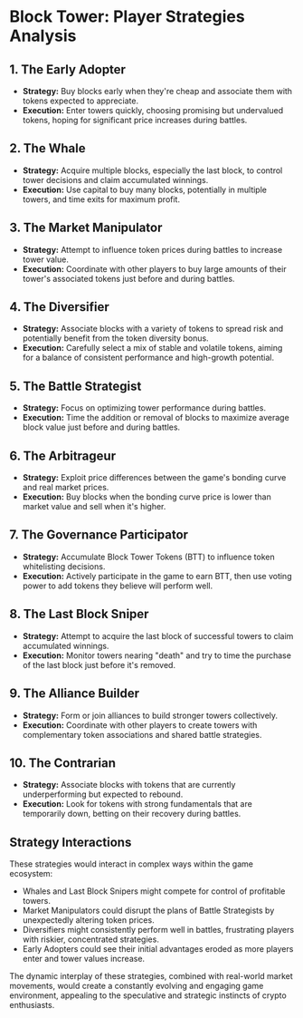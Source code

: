 # Block Tower: Player Strategies Analysis

## 1. The Early Adopter
- **Strategy:** Buy blocks early when they're cheap and associate them with tokens expected to appreciate.
- **Execution:** Enter towers quickly, choosing promising but undervalued tokens, hoping for significant price increases during battles.

## 2. The Whale
- **Strategy:** Acquire multiple blocks, especially the last block, to control tower decisions and claim accumulated winnings.
- **Execution:** Use capital to buy many blocks, potentially in multiple towers, and time exits for maximum profit.

## 3. The Market Manipulator
- **Strategy:** Attempt to influence token prices during battles to increase tower value.
- **Execution:** Coordinate with other players to buy large amounts of their tower's associated tokens just before and during battles.

## 4. The Diversifier
- **Strategy:** Associate blocks with a variety of tokens to spread risk and potentially benefit from the token diversity bonus.
- **Execution:** Carefully select a mix of stable and volatile tokens, aiming for a balance of consistent performance and high-growth potential.

## 5. The Battle Strategist
- **Strategy:** Focus on optimizing tower performance during battles.
- **Execution:** Time the addition or removal of blocks to maximize average block value just before and during battles.

## 6. The Arbitrageur
- **Strategy:** Exploit price differences between the game's bonding curve and real market prices.
- **Execution:** Buy blocks when the bonding curve price is lower than market value and sell when it's higher.

## 7. The Governance Participator
- **Strategy:** Accumulate Block Tower Tokens (BTT) to influence token whitelisting decisions.
- **Execution:** Actively participate in the game to earn BTT, then use voting power to add tokens they believe will perform well.

## 8. The Last Block Sniper
- **Strategy:** Attempt to acquire the last block of successful towers to claim accumulated winnings.
- **Execution:** Monitor towers nearing "death" and try to time the purchase of the last block just before it's removed.

## 9. The Alliance Builder
- **Strategy:** Form or join alliances to build stronger towers collectively.
- **Execution:** Coordinate with other players to create towers with complementary token associations and shared battle strategies.

## 10. The Contrarian
- **Strategy:** Associate blocks with tokens that are currently underperforming but expected to rebound.
- **Execution:** Look for tokens with strong fundamentals that are temporarily down, betting on their recovery during battles.

## Strategy Interactions

These strategies would interact in complex ways within the game ecosystem:

- Whales and Last Block Snipers might compete for control of profitable towers.
- Market Manipulators could disrupt the plans of Battle Strategists by unexpectedly altering token prices.
- Diversifiers might consistently perform well in battles, frustrating players with riskier, concentrated strategies.
- Early Adopters could see their initial advantages eroded as more players enter and tower values increase.

The dynamic interplay of these strategies, combined with real-world market movements, would create a constantly evolving and engaging game environment, appealing to the speculative and strategic instincts of crypto enthusiasts.
